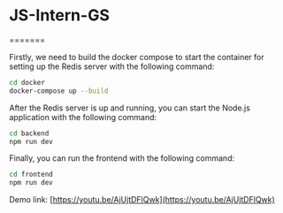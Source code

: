 # JS-Intern-GS

=======

Firstly, we need to build the docker compose to start the container for setting up the Redis server with the following command:

```bash
cd docker
docker-compose up --build
```

After the Redis server is up and running, you can start the Node.js application with the following command:

```bash
cd backend
npm run dev
```

Finally, you can run the frontend with the following command:

```bash
cd frontend
npm run dev
```

Demo link: [https://youtu.be/AjUjtDFlQwk](https://youtu.be/AjUjtDFlQwk)
